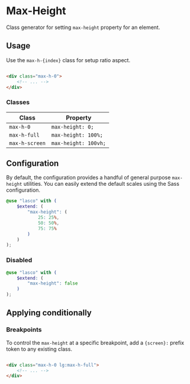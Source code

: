 # Max-Height

Class generator for setting `max-height` property for an element.

## Usage

Use the `max-h-{index}` class for setup ratio aspect.

```html

<div class="max-h-0">
    <!-- ... -->
</div>
```

### Classes

| Class          | Property             |
|----------------|----------------------|
| `max-h-0`      | `max-height: 0;`     |
| `max-h-full`   | `max-height: 100%;`  |
| `max-h-screen` | `max-height: 100vh;` |

## Configuration

By default, the configuration provides a handful of general purpose `max-height` utilities. You can easily extend the
default scales using the Sass configuration.

```scss
@use "lasco" with (
    $extend: (
        "max-height": (
            25: 25%,
            50: 50%,
            75: 75%
        )
    )
);
```

### Disabled

```scss
@use "lasco" with (
    $extend: (
        "max-height": false
    )
);
```

## Applying conditionally

### Breakpoints

To control the `max-height` at a specific breakpoint, add a `{screen}:` prefix token to any existing class.

```html

<div class="max-h-0 lg:max-h-full">
    <!-- ... -->
</div>
```
